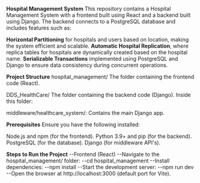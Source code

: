 **Hospital Management System**
This repository contains a Hospital Management System with a frontend built using React and a backend built using Django. The backend connects to a PostgreSQL database and includes features such as:

**Horizontal Partitioning** for hospitals and users based on location, making the system efficient and scalable.
**Automatic Hospital Replication**, where replica tables for hospitals are dynamically created based on the hospital name.
**Serializable Transactions** implemented using PostgreSQL and Django to ensure data consistency during concurrent operations.

**Project Structure**
hospital_management/
The folder containing the frontend code (React).

DDS_HealthCare/
The folder containing the backend code (Django). Inside this folder:

middleware/healthcare_system/: Contains the main Django app.


**Prerequisites**
Ensure you have the following installed:

Node.js and npm (for the frontend).
Python 3.9+ and pip (for the backend).
PostgreSQL (for the database).
Django (for middleware API's).

**Steps to Run the Project**
--Frontend (React)
--Navigate to the hospital_management/ folder:
  --cd hospital_management
--Install dependencies:
  --npm install
--Start the development server:
  --npm run dev
--Open the browser at http://localhost:3000 (default port for Vite).





